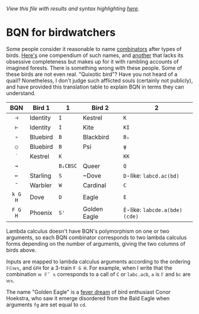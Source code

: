 *View this file with results and syntax highlighting [here](https://mlochbaum.github.io/BQN/doc/birds.html).*

# BQN for birdwatchers

Some people consider it reasonable to name [combinators](primitive.md#modifiers) after types of birds. [Here's](https://blog.lahteenmaki.net/combinator-birds.html) one compendium of such names, and [another](https://wiki.xxiivv.com/site/birdwatching.html) that lacks its obsessive completeness but makes up for it with rambling accounts of imagined forests. There is something wrong with these people. Some of these birds are not even real. "Quixotic bird"? Have you not heard of a quail? Nonetheless, I don't judge such afflicted souls (certainly not publicly), and have provided this translation table to explain BQN in terms they can understand.

|   BQN   | Bird 1   | 1        | Bird 2       | 2                              |
| :-----: | -------- | -------- | ------------ | ------------------------------ |
|   `⊣`   | Identity | `I`      | Kestrel      | `K`                            |
|   `⊢`   | Identity | `I`      | Kite         | `KI`                           |
|   `∘`   | Bluebird | `B`      | Blackbird    | `B₁`                           |
|   `○`   | Bluebird | `B`      | Psi          | `ψ`                            |
|   `˙`   | Kestrel  | `K`      |              | `KK`                           |
|   `⊸`   |          | `B₁CBSC` | Queer        | `Q`                            |
|   `⟜`   | Starling | `S`      | ~Dove        | `D`-like: `labcd.ac(bd)`       |
|   `˜`   | Warbler  | `W`      | Cardinal     | `C`                            |
| `k G H` | Dove     | `D`      | Eagle        | `E`                            |
| `F G H` | Phoenix  | `S'`     | Golden Eagle | `Ê`-like: `labcde.a(bde)(cde)` |

Lambda calculus doesn't have BQN's polymorphism on one or two arguments, so each BQN combinator corresponds to two lambda calculus forms depending on the number of arguments, giving the two columns of birds above.

Inputs are mapped to lambda calculus arguments according to the ordering `𝔽𝔾𝕨𝕩`, and `GFH` for a 3-train `F G H`. For example, when I write that the combination `𝕨 𝔽˜ 𝕩` corresponds to a call of `C` or `labc.acb`, `a` is `𝔽` and `bc` are `𝕨𝕩`.

The name "Golden Eagle" is a [fever dream](https://nitter.net/code_report/status/1440208242529882112#m) of bird enthusiast Conor Hoekstra, who saw it emerge disordered from the Bald Eagle when arguments `fg` are set equal to `cd`.
